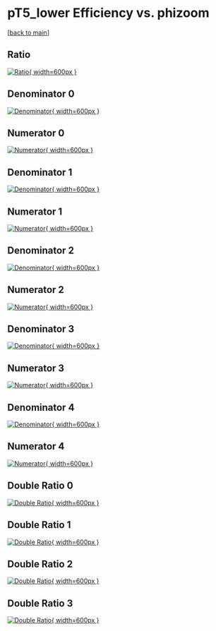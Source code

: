 # pT5_lower Efficiency vs. phizoom

[[back to main](./)]



## Ratio

[![Ratio](../mtv/var/pT5_lower_base_211_1_eff_phizoom.png){ width=600px }](../mtv/var/pT5_lower_base_211_1_eff_phizoom.pdf)

## Denominator 0

[![Denominator](../mtv/den/pT5_lower_base_211_1_eff_phizoom_den0.png){ width=600px }](../mtv/den/pT5_lower_base_211_1_eff_phizoom_den0.pdf)

## Numerator 0

[![Numerator](../mtv/num/pT5_lower_base_211_1_eff_phizoom_num0.png){ width=600px }](../mtv/num/pT5_lower_base_211_1_eff_phizoom_num0.pdf)

## Denominator 1

[![Denominator](../mtv/den/pT5_lower_base_211_1_eff_phizoom_den1.png){ width=600px }](../mtv/den/pT5_lower_base_211_1_eff_phizoom_den1.pdf)

## Numerator 1

[![Numerator](../mtv/num/pT5_lower_base_211_1_eff_phizoom_num1.png){ width=600px }](../mtv/num/pT5_lower_base_211_1_eff_phizoom_num1.pdf)

## Denominator 2

[![Denominator](../mtv/den/pT5_lower_base_211_1_eff_phizoom_den2.png){ width=600px }](../mtv/den/pT5_lower_base_211_1_eff_phizoom_den2.pdf)

## Numerator 2

[![Numerator](../mtv/num/pT5_lower_base_211_1_eff_phizoom_num2.png){ width=600px }](../mtv/num/pT5_lower_base_211_1_eff_phizoom_num2.pdf)

## Denominator 3

[![Denominator](../mtv/den/pT5_lower_base_211_1_eff_phizoom_den3.png){ width=600px }](../mtv/den/pT5_lower_base_211_1_eff_phizoom_den3.pdf)

## Numerator 3

[![Numerator](../mtv/num/pT5_lower_base_211_1_eff_phizoom_num3.png){ width=600px }](../mtv/num/pT5_lower_base_211_1_eff_phizoom_num3.pdf)

## Denominator 4

[![Denominator](../mtv/den/pT5_lower_base_211_1_eff_phizoom_den4.png){ width=600px }](../mtv/den/pT5_lower_base_211_1_eff_phizoom_den4.pdf)

## Numerator 4

[![Numerator](../mtv/num/pT5_lower_base_211_1_eff_phizoom_num4.png){ width=600px }](../mtv/num/pT5_lower_base_211_1_eff_phizoom_num4.pdf)

## Double Ratio 0

[![Double Ratio](../mtv/ratio/pT5_lower_base_211_1_eff_phizoom_ratio0.png){ width=600px }](../mtv/ratio/pT5_lower_base_211_1_eff_phizoom_ratio0.pdf)

## Double Ratio 1

[![Double Ratio](../mtv/ratio/pT5_lower_base_211_1_eff_phizoom_ratio1.png){ width=600px }](../mtv/ratio/pT5_lower_base_211_1_eff_phizoom_ratio1.pdf)

## Double Ratio 2

[![Double Ratio](../mtv/ratio/pT5_lower_base_211_1_eff_phizoom_ratio2.png){ width=600px }](../mtv/ratio/pT5_lower_base_211_1_eff_phizoom_ratio2.pdf)

## Double Ratio 3

[![Double Ratio](../mtv/ratio/pT5_lower_base_211_1_eff_phizoom_ratio3.png){ width=600px }](../mtv/ratio/pT5_lower_base_211_1_eff_phizoom_ratio3.pdf)

